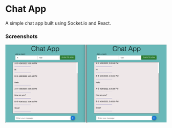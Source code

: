 # Chat App

A simple chat app built using Socket.io and React.

### **Screenshots**

![Main Page](./public/images/chatapp.png)
